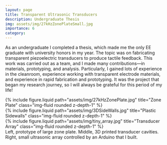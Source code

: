 ```yaml
---
layout: page
title: Transparent Ultrasonic Transducers
description: Undergraduate Thesis
img: assets/img/27kHzZonePlateSmall.jpg
importance: 6
category: 
---
```


As an undergraduate I completed a thesis, which made me the only EE graduate with university honors in my year. The topic was on fabricating transparent piezoelectric transducers to produce tactile feedback. This work was carried out as a team, and I made many contributions—in materials, prototyping, and analysis. Particularly, I gained lots of experience in the cleanroom, experience working with transparent electrode materials, and experience in rapid fabrication and prototyping. It was the project that began my research journey, so I will always be grateful for this period of my life!

<div class="row">
    <div class="col-sm mt-3 mt-md-0">
        {% include figure.liquid path="assets/img/27kHzZonePlate.jpg" title="Zone Plate" class="img-fluid rounded z-depth-1" %}
    </div>
    <div class="col-sm mt-3 mt-md-0">
        {% include figure.liquid path="assets/img/3DSideWalls.jpg" title="Plastic Sidewalls" class="img-fluid rounded z-depth-1" %}
    </div>
    <div class="col-sm mt-3 mt-md-0">
        {% include figure.liquid path="assets/img/tiny_array.jpg" title="Transducer Array" class="img-fluid rounded z-depth-1" %}
    </div>
</div>
<div class="caption">
    Left, prototype of large zone plate. Middle, 3D printed transducer cavities. Right, small ultrasonic array controlled by an Arduino that I built.
</div>